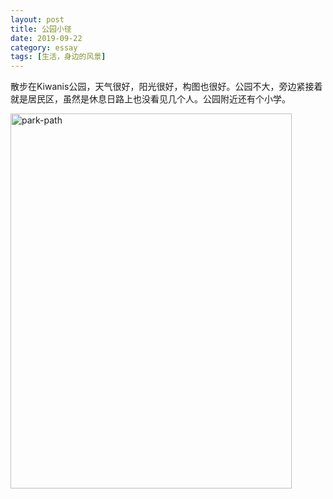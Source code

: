 ```yaml
---
layout: post
title: 公园小径
date: 2019-09-22
category: essay
tags: [生活，身边的风景]
---
```






散步在Kiwanis公园，天气很好，阳光很好，构图也很好。公园不大，旁边紧接着就是居民区，虽然是休息日路上也没看见几个人。公园附近还有个小学。



<a href="https://www.flickr.com/photos/184889854@N06/48872040633/in/photostream/" title="park-path"><img src="https://live.staticflickr.com/65535/48872040633_a26d9d9f46_k.jpg" width="450" height="600" alt="park-path"></a>



